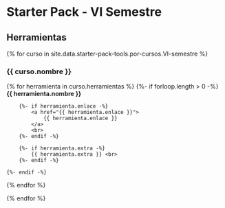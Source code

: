 ---
---

# Starter Pack - VI Semestre

[//]: # (Texto sobre el semestre opcional)

## Herramientas

{% for curso in site.data.starter-pack-tools.por-cursos.VI-semestre %}
### {{ curso.nombre }}

  {% for herramienta in curso.herramientas %}
    {%- if forloop.length > 0 -%}
        **{{ herramienta.nombre }}** <br>

        {%- if herramienta.enlace -%}
            <a href="{{ herramienta.enlace }}">
                {{ herramienta.enlace }}
            </a>
            <br>
        {%- endif -%}

        {%- if herramienta.extra -%}
            {{ herramienta.extra }} <br>
        {%- endif -%}

    {%- endif -%}
  {% endfor %}

{% endfor %}